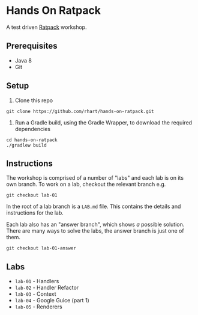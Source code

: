 # Hands On Ratpack

A test driven [Ratpack](http://ratpack.io/) workshop.

## Prerequisites

* Java 8
* Git

## Setup

1. Clone this repo
  ```
  git clone https://github.com/rhart/hands-on-ratpack.git
  ```

1. Run a Gradle build, using the Gradle Wrapper, to download the required dependencies
  ```
  cd hands-on-ratpack
  ./gradlew build
  ```

## Instructions

The workshop is comprised of a number of "labs" and each lab is on its own branch.  To work on a lab, checkout the relevant branch e.g.
```
git checkout lab-01
```

In the root of a lab branch is a `LAB.md` file.  This contains the details and instructions for the lab.

Each lab also has an "answer branch", which shows _a_ possible solution.  There are many ways to solve the labs, the answer branch is just one of them.
```
git checkout lab-01-answer
```

## Labs

* `lab-01` - Handlers
* `lab-02` - Handler Refactor
* `lab-03` - Context
* `lab-04` - Google Guice (part 1)
* `lab-05` - Renderers
